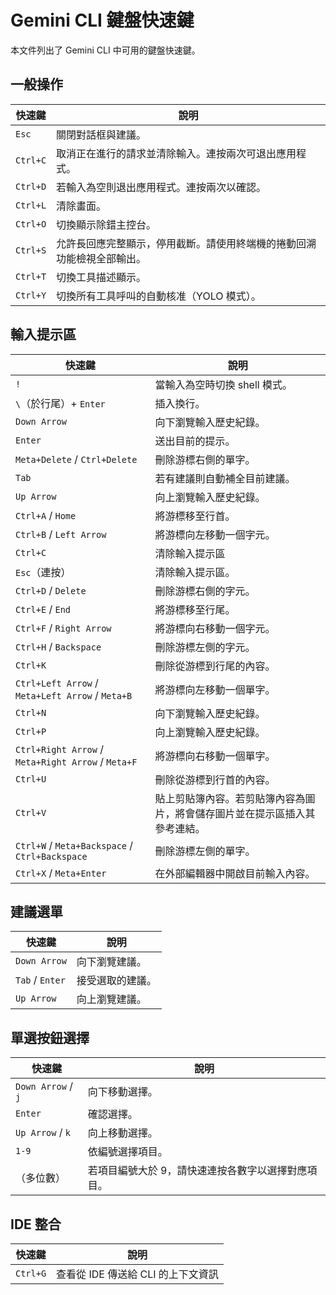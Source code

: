 # Gemini CLI 鍵盤快速鍵

本文件列出了 Gemini CLI 中可用的鍵盤快速鍵。

## 一般操作

| 快速鍵 | 說明                                                                                                           |
| ------ | -------------------------------------------------------------------------------------------------------------- |
| `Esc`  | 關閉對話框與建議。                                                                                            |
| `Ctrl+C`  | 取消正在進行的請求並清除輸入。連按兩次可退出應用程式。                                                        |
| `Ctrl+D`  | 若輸入為空則退出應用程式。連按兩次以確認。                                                                    |
| `Ctrl+L`  | 清除畫面。                                                                                                     |
| `Ctrl+O`  | 切換顯示除錯主控台。                                                                                          |
| `Ctrl+S`  | 允許長回應完整顯示，停用截斷。請使用終端機的捲動回溯功能檢視全部輸出。                                        |
| `Ctrl+T`  | 切換工具描述顯示。                                                                                            |
| `Ctrl+Y`  | 切換所有工具呼叫的自動核准（YOLO 模式）。                                                                     |

## 輸入提示區

| 快速鍵                                           | 說明                                                                                                                         |
| ------------------------------------------------ | ---------------------------------------------------------------------------------------------------------------------------- |
| `!`                                            | 當輸入為空時切換 shell 模式。                                                                                                |
| `\`（於行尾）+ `Enter`                         | 插入換行。                                                                                                                   |
| `Down Arrow`                                          | 向下瀏覽輸入歷史紀錄。                                                                                                      |
| `Enter`                                          | 送出目前的提示。                                                                                                            |
| `Meta+Delete` / `Ctrl+Delete`                                  | 刪除游標右側的單字。                                                                                                         |
| `Tab`                                          | 若有建議則自動補全目前建議。                                                                                                |
| `Up Arrow`                                          | 向上瀏覽輸入歷史紀錄。                                                                                                      |
| `Ctrl+A` / `Home`                                  | 將游標移至行首。                                                                                                             |
| `Ctrl+B` / `Left Arrow`                                  | 將游標向左移動一個字元。                                                                                                     |
| `Ctrl+C`                                          | 清除輸入提示區                                                                                                              |
| `Esc`（連按）                                  | 清除輸入提示區。                                                                                                            |
| `Ctrl+D` / `Delete`                                  | 刪除游標右側的字元。                                                                                                         |
| `Ctrl+E` / `End`                                  | 將游標移至行尾。                                                                                                             |
| `Ctrl+F` / `Right Arrow`                                  | 將游標向右移動一個字元。                                                                                                     |
| `Ctrl+H` / `Backspace`                                  | 刪除游標左側的字元。                                                                                                         |
| `Ctrl+K`                                          | 刪除從游標到行尾的內容。                                                                                                     |
| `Ctrl+Left Arrow` / `Meta+Left Arrow` / `Meta+B`                         | 將游標向左移動一個單字。                                                                                                     |
| `Ctrl+N`                                          | 向下瀏覽輸入歷史紀錄。                                                                                                      |
| `Ctrl+P`                                          | 向上瀏覽輸入歷史紀錄。                                                                                                      |
| `Ctrl+Right Arrow` / `Meta+Right Arrow` / `Meta+F`                         | 將游標向右移動一個單字。                                                                                                     |
| `Ctrl+U`                                          | 刪除從游標到行首的內容。                                                                                                     |
| `Ctrl+V`                                          | 貼上剪貼簿內容。若剪貼簿內容為圖片，將會儲存圖片並在提示區插入其參考連結。                                                 |
| `Ctrl+W` / `Meta+Backspace` / `Ctrl+Backspace`                         | 刪除游標左側的單字。                                                                                                         |
| `Ctrl+X` / `Meta+Enter`                                  | 在外部編輯器中開啟目前輸入內容。                                                                                             |

## 建議選單

| 快速鍵        | 說明                            |
| ------------- | ------------------------------- |
| `Down Arrow`        | 向下瀏覽建議。                  |
| `Tab` / `Enter` | 接受選取的建議。                |
| `Up Arrow`        | 向上瀏覽建議。                  |

## 單選按鈕選擇

| 快速鍵           | 說明                                                                                                   |
| ---------------- | ------------------------------------------------------------------------------------------------------ |
| `Down Arrow` / `j`   | 向下移動選擇。                                                                                        |
| `Enter`            | 確認選擇。                                                                                            |
| `Up Arrow` / `k`   | 向上移動選擇。                                                                                        |
| `1-9`            | 依編號選擇項目。                                                                                      |
| （多位數）        | 若項目編號大於 9，請快速連按各數字以選擇對應項目。                                                   |

## IDE 整合

| 快速鍵 | 說明                                    |
| ------ | --------------------------------------- |
| `Ctrl+G` | 查看從 IDE 傳送給 CLI 的上下文資訊      |
